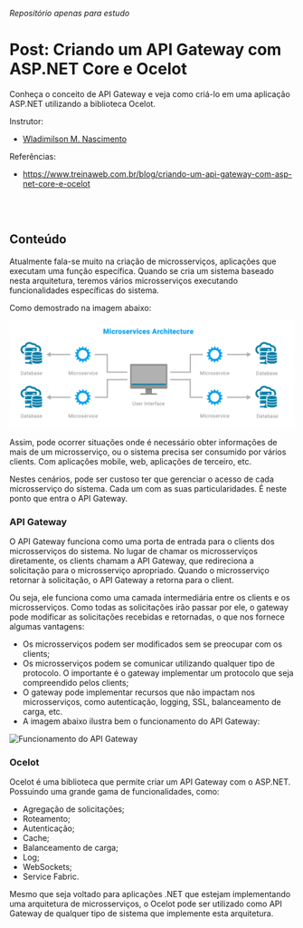 _Repositório apenas para estudo_

# Post: Criando um API Gateway com ASP.NET Core e Ocelot

Conheça o conceito de API Gateway e veja como criá-lo em uma aplicação ASP.NET utilizando a biblioteca Ocelot.

Instrutor:

- [Wladimilson M. Nascimento](https://www.treinaweb.com.br/blog/autor/wladimilson-m-nascimento)

Referências:

- https://www.treinaweb.com.br/blog/criando-um-api-gateway-com-asp-net-core-e-ocelot

<br>
<br>

## Conteúdo

Atualmente fala-se muito na criação de microsserviços, aplicações que executam uma função específica. Quando se cria um sistema baseado nesta arquitetura, teremos vários microsserviços executando funcionalidades específicas do sistema.

Como demostrado na imagem abaixo:

![Microservice Architecture](https://github.com/jeanbarcellos/estudo.csharp.api-gateway-ocelot/raw/master/docs/imgs/01.png)

Assim, pode ocorrer situações onde é necessário obter informações de mais de um microsserviço, ou o sistema precisa ser consumido por vários clients. Com aplicações mobile, web, aplicações de terceiro, etc.

Nestes cenários, pode ser custoso ter que gerenciar o acesso de cada microsserviço do sistema. Cada um com as suas particularidades. É neste ponto que entra o API Gateway.

### **API Gateway**

O API Gateway funciona como uma porta de entrada para o clients dos microsserviços do sistema. No lugar de chamar os microsserviços diretamente, os clients chamam a API Gateway, que redireciona a solicitação para o microsserviço apropriado. Quando o microsserviço retornar à solicitação, o API Gateway a retorna para o client.

Ou seja, ele funciona como uma camada intermediária entre os clients e os microsserviços. Como todas as solicitações irão passar por ele, o gateway pode modificar as solicitações recebidas e retornadas, o que nos fornece algumas vantagens:

- Os microsserviços podem ser modificados sem se preocupar com os clients;
- Os microsserviços podem se comunicar utilizando qualquer tipo de protocolo. O importante é o gateway implementar um protocolo que seja compreendido pelos clients;
- O gateway pode implementar recursos que não impactam nos microsserviços, como autenticação, logging, SSL, balanceamento de carga, etc.
- A imagem abaixo ilustra bem o funcionamento do API Gateway:

![Funcionamento do API Gateway](https://docs.microsoft.com/en-us/azure/architecture/guide/architecture-styles/images/microservices-logical.svg)

### **Ocelot**

Ocelot é uma biblioteca que permite criar um API Gateway com o ASP.NET. Possuindo uma grande gama de funcionalidades, como:

- Agregação de solicitações;
- Roteamento;
- Autenticação;
- Cache;
- Balanceamento de carga;
- Log;
- WebSockets;
- Service Fabric.

Mesmo que seja voltado para aplicações .NET que estejam implementando uma arquitetura de microsserviços, o Ocelot pode ser utilizado como API Gateway de qualquer tipo de sistema que implemente esta arquitetura.
